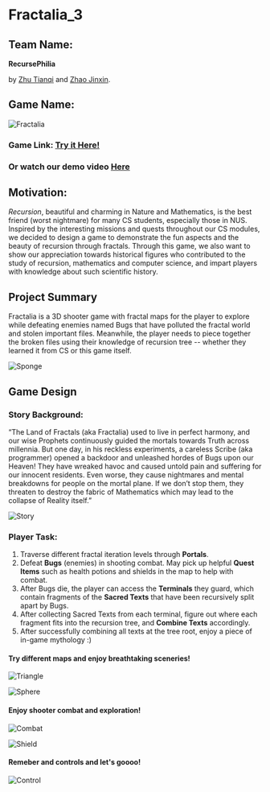 # Fractalia_3

## Team Name:
**RecursePhilia**

by [Zhu Tianqi](https://github.com/Tianqi-Zhu) and [Zhao Jinxin](https://github.com/JinxinZhao315).

## Game Name:

![Fractalia](images/start.png)

### Game Link: [Try it Here!](https://tianqi-zhu.github.io/Fractalia_3)

### Or watch our demo video [Here](https://drive.google.com/file/d/1Aq8IbRXraJQ2F-DDUuxMIJeagVrlfLha/view?usp=sharing)

## Motivation: 
*Recursion*, beautiful and charming in Nature and Mathematics, is the best friend (worst nightmare) for many CS students, especially those in NUS. 
Inspired by the interesting missions and quests throughout our CS modules, we decided to design a game to demonstrate the fun aspects and the beauty of recursion through fractals.
Through this game, we also want to show our appreciation towards historical figures who contributed to the study of recursion, mathematics and computer science, and impart players with knowledge about such scientific history.

## Project Summary
Fractalia is a 3D shooter game with fractal maps for the player to explore while defeating enemies named Bugs that have polluted the fractal world and stolen important files. 
Meanwhile, the player needs to piece together the broken files using their knowledge of recursion tree -- whether they learned it from CS or this game itself.

![Sponge](images/Sponge.png)

## Game Design

### Story Background:
“The Land of Fractals (aka Fractalia) used to live in perfect harmony, and our wise Prophets continuously guided the mortals towards Truth across millennia. 
But one day, in his reckless experiments, a careless Scribe (aka programmer) opened a backdoor and unleashed hordes of Bugs upon our Heaven! 
They have wreaked havoc and caused untold pain and suffering for our innocent residents. Even worse, they cause nightmares and mental breakdowns for people on the mortal plane. 
If we don’t stop them, they threaten to destroy the fabric of Mathematics which may lead to the collapse of Reality itself.”

![Story](images/Story.png)

### Player Task:
1. Traverse different fractal iteration levels through **Portals**.
1. Defeat **Bugs** (enemies) in shooting combat. May pick up helpful **Quest Items** such as health potions and shields in the map to help with combat.
1. After Bugs die, the player can access the **Terminals** they guard, which contain fragments of the **Sacred Texts** that have been recursively split apart by Bugs.
1. After collecting Sacred Texts from each terminal, figure out where each fragment fits into the recursion tree, and **Combine Texts** accordingly.
1. After successfully combining all texts at the tree root, enjoy a piece of in-game mythology :)

#### Try different maps and enjoy breathtaking sceneries!

![Triangle](images/Triangle.png)

![Sphere](images/Sphere.png)

#### Enjoy shooter combat and exploration!

![Combat](images/Combat.png)

![Shield](images/Shield.png)

#### Remeber and controls and let's goooo!

![Control](images/Control.png)
